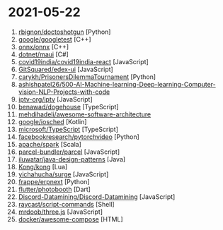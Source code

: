 # 2021-05-22

1. [rbignon/doctoshotgun](https://github.com/rbignon/doctoshotgun "Script to automatically book a vaccine slot on Doctolib for today or tomorrow, following rules from the French Government.") [Python]
2. [google/googletest](https://github.com/google/googletest "GoogleTest - Google Testing and Mocking Framework") [C++]
3. [onnx/onnx](https://github.com/onnx/onnx "Open standard for machine learning interoperability") [C++]
4. [dotnet/maui](https://github.com/dotnet/maui ".NET MAUI is the .NET Multi-platform App UI, a framework for building native device applications spanning mobile, tablet, and desktop.") [C#]
5. [covid19india/covid19india-react](https://github.com/covid19india/covid19india-react "Tracking the impact of COVID-19 in India") [JavaScript]
6. [GitSquared/edex-ui](https://github.com/GitSquared/edex-ui "A cross-platform, customizable science fiction terminal emulator with advanced monitoring & touchscreen support.") [JavaScript]
7. [carykh/PrisonersDilemmaTournament](https://github.com/carykh/PrisonersDilemmaTournament "Watch This Place's awesome video about iterated Prisoner's Dilemma for context! https://www.youtube.com/watch?v=BOvAbjfJ0x0") [Python]
8. [ashishpatel26/500-AI-Machine-learning-Deep-learning-Computer-vision-NLP-Projects-with-code](https://github.com/ashishpatel26/500-AI-Machine-learning-Deep-learning-Computer-vision-NLP-Projects-with-code "500 AI Machine learning Deep learning Computer vision NLP Projects with code") 
9. [iptv-org/iptv](https://github.com/iptv-org/iptv "Collection of publicly available IPTV channels from all over the world") [JavaScript]
10. [benawad/dogehouse](https://github.com/benawad/dogehouse "Taking voice conversations to the moon 🚀") [TypeScript]
11. [mehdihadeli/awesome-software-architecture](https://github.com/mehdihadeli/awesome-software-architecture "A curated list of awesome articles and resources to learn and practice about software architecture, patterns, and principles.") 
12. [google/iosched](https://github.com/google/iosched "The Google I/O Android App") [Kotlin]
13. [microsoft/TypeScript](https://github.com/microsoft/TypeScript "TypeScript is a superset of JavaScript that compiles to clean JavaScript output.") [TypeScript]
14. [facebookresearch/pytorchvideo](https://github.com/facebookresearch/pytorchvideo "A deep learning library for video understanding research.") [Python]
15. [apache/spark](https://github.com/apache/spark "Apache Spark - A unified analytics engine for large-scale data processing") [Scala]
16. [parcel-bundler/parcel](https://github.com/parcel-bundler/parcel "📦🚀 Blazing fast, zero configuration web application bundler") [JavaScript]
17. [iluwatar/java-design-patterns](https://github.com/iluwatar/java-design-patterns "Design patterns implemented in Java") [Java]
18. [Kong/kong](https://github.com/Kong/kong "🦍 The Cloud-Native API Gateway") [Lua]
19. [yichahucha/surge](https://github.com/yichahucha/surge "Some useful scripts.") [JavaScript]
20. [frappe/erpnext](https://github.com/frappe/erpnext "World's best free and open source ERP.") [Python]
21. [flutter/photobooth](https://github.com/flutter/photobooth "Google I/O 2021 Photo Booth built with Flutter and Firebase") [Dart]
22. [Discord-Datamining/Discord-Datamining](https://github.com/Discord-Datamining/Discord-Datamining "Datamining Discord changes from the JS files") [JavaScript]
23. [raycast/script-commands](https://github.com/raycast/script-commands "Script Commands let you tailor Raycast to your needs. Think of them as little productivity boosts throughout your day.") [Shell]
24. [mrdoob/three.js](https://github.com/mrdoob/three.js "JavaScript 3D Library.") [JavaScript]
25. [docker/awesome-compose](https://github.com/docker/awesome-compose "Awesome Docker Compose samples") [HTML]

